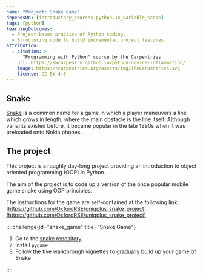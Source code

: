 ```yaml
---
name: "Project: Snake Game"
dependsOn: [introductory_courses.python.14_variable_scope]
tags: [python]
learningOutcomes:
  - Project-based practice of Python coding.
  - Structuring code to build incremental project features.  
attribution:
  - citation: >
      "Programming with Python" course by the Carpentries
    url: https://swcarpentry.github.io/python-novice-inflammation/
    image: https://carpentries.org/assets/img/TheCarpentries.svg
    license: CC-BY-4.0
---
```


## Snake

[Snake](<https://en.wikipedia.org/wiki/Snake_(video_game_genre)>) is a common name for a game in which a player maneuvers a line which grows in length, where the main obstacle is the line itself.
Although variants existed before, it became popular in the late 1990s when it was preloaded onto Nokia phones.

## The project

This project is a roughly day-long project providing an introduction to object oriented programming (OOP) in Python.

The aim of the project is to code up a version of the once popular mobile game snake using OOP principles.

The instructions for the game are self-contained at the following link:
[https://github.com/OxfordRSE/uniqplus_snake_project](https://github.com/OxfordRSE/uniqplus_snake_project)

::::challenge{id="snake_game" title="Snake Game"}

1. Go to the [snake repository](https://github.com/OxfordRSE/uniqplus_snake_project)
2. Install `pygame`
3. Follow the five walkthrough vignettes to gradually build up your game of Snake

::::
